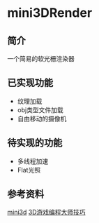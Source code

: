 # mini3DRender
## 简介 
一个简易的软光栅渲染器
## 已实现功能
* 纹理加载
* obj类型文件加载
* 自由移动的摄像机

## 待实现的功能
* 多线程加速
* Flat光照
## 参考资料
[mini3d](https://github.com/skywind3000/mini3d)
[3D游戏编程大师技巧](https://book.douban.com/subject/1321769/)